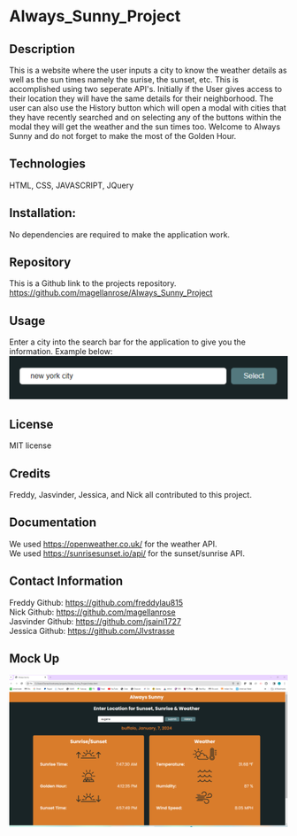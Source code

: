 # Always_Sunny_Project

## Description

This is a website where the user inputs a city to know the weather details as well as the sun times namely the surise, the sunset, etc. This is accomplished using two seperate API's. Initially if the User gives access to their location they will have the same details for their neighborhood. The user can also use the History button which will open a modal with cities that they have recently searched and on selecting any of the buttons within the modal they will get the weather and the sun times too.
Welcome to Always Sunny and do not forget to make the most of the Golden Hour.

## Technologies
HTML, CSS, JAVASCRIPT, JQuery

## Installation:
No dependencies are required to make the application work.

## Repository
This is a Github link to the projects repository.
https://github.com/magellanrose/Always_Sunny_Project

## Usage
Enter a city into the search bar for the application to give you the information. Example below:<br>
![Mock-up](./assets/images/Screenshot%20(8).png)

## License
MIT license

## Credits
Freddy, Jasvinder, Jessica, and Nick all contributed to this project.

## Documentation
We used https://openweather.co.uk/ for the weather API.<br>
We used https://sunrisesunset.io/api/ for the sunset/sunrise API.

## Contact Information
Freddy Github: https://github.com/freddylau815<br>
Nick Github: https://github.com/magellanrose<br>
Jasvinder Github: https://github.com/jsaini1727<br>
Jessica Github: https://github.com/Jlvstrasse

## Mock Up
![Mock-up](./assets/images/Screenshot%20weatherApp.png)


